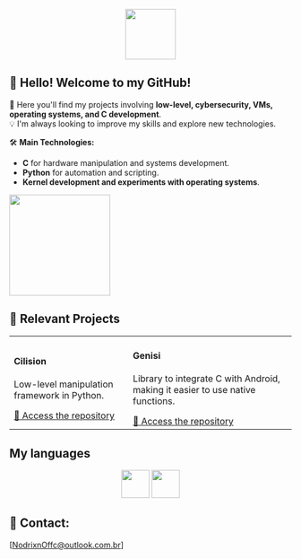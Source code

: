 <p align="center">
  <img height="90em" src="https://cdn.jsdelivr.net/gh/devicons/devicon@latest/icons/linux/linux-original.svg" />
</p>

## 👋 Hello! Welcome to my GitHub!  
🎯 Here you'll find my projects involving **low-level, cybersecurity, VMs, operating systems, and C development**.  
💡 I'm always looking to improve my skills and explore new technologies.  

🛠 **Main Technologies:**  
- **C** for hardware manipulation and systems development.  
- **Python** for automation and scripting.  
- **Kernel development and experiments with operating systems**.
          
<img height="180em" src="https://github-readme-stats.vercel.app/api/top-langs/?username=Ewerton23929dev&layout=compact&langs_count=10&theme=dark"/>

## 🚀 Relevant Projects  

<div align="center">
  <table>
    <tr>
      <td>
        <h4>Cilision</h4>
        <p>Low-level manipulation framework in Python.</p>
        <a href="https://github.com/Ewerton23929dev/Cilision">🔗 Access the repository</a>
      </td>
      <td>
        <h4>Genisi</h4>
        <p>Library to integrate C with Android, making it easier to use native functions.</p>
        <a href="https://github.com/Ewerton23929dev/Genisi">🔗 Access the repository</a>
      </td>
    </tr>
  </table>
</div>

## My languages
<div align="center">
  <img height="50em" src="https://cdn.jsdelivr.net/gh/devicons/devicon@latest/icons/c/c-original.svg" />
  <img height="50em" src="https://cdn.jsdelivr.net/gh/devicons/devicon@latest/icons/python/python-original.svg" />
</div>

## 📨 Contact:
[NodrixnOffc@outlook.com.br]

